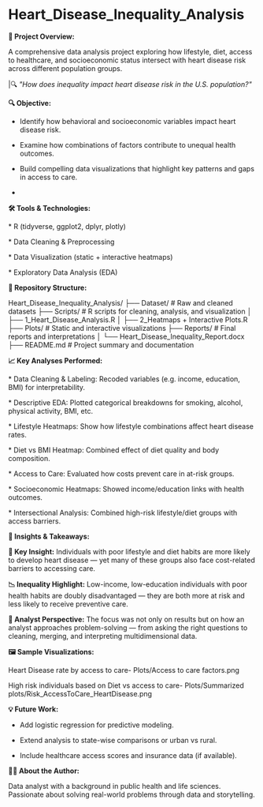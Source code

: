 # Heart_Disease_Inequality_Analysis

**🧠 Project Overview:**

A comprehensive data analysis project exploring how lifestyle, diet, access to healthcare, and socioeconomic status intersect with heart disease risk across different population groups.  

|🔍 _"How does inequality impact heart disease risk in the U.S. population?"_


**🔍 Objective:**

- Identify how behavioral and socioeconomic variables impact heart disease risk.
  
- Examine how combinations of factors contribute to unequal health outcomes.
  
- Build compelling data visualizations that highlight key patterns and gaps in access to care.
- 

**🛠️ Tools & Technologies:**

\* R (tidyverse, ggplot2, dplyr, plotly)

\* Data Cleaning & Preprocessing

\* Data Visualization (static + interactive heatmaps)

\* Exploratory Data Analysis (EDA)


**📁 Repository Structure:**

Heart_Disease_Inequality_Analysis/
├── Dataset/                # Raw and cleaned datasets
├── Scripts/                # R scripts for cleaning, analysis, and visualization
│   ├── 1_Heart_Disease_Analysis.R
│   ├── 2_Heatmaps + Interactive Plots.R
├── Plots/                  # Static and interactive visualizations
├── Reports/                # Final reports and interpretations
│   └── Heart_Disease_Inequality_Report.docx
├── README.md               # Project summary and documentation


**📈 Key Analyses Performed:**

\* Data Cleaning & Labeling: Recoded variables (e.g. income, education, BMI) for interpretability.

\* Descriptive EDA: Plotted categorical breakdowns for smoking, alcohol, physical activity, BMI, etc.

\* Lifestyle Heatmaps: Show how lifestyle combinations affect heart disease rates.

\* Diet vs BMI Heatmap: Combined effect of diet quality and body composition.

\* Access to Care: Evaluated how costs prevent care in at-risk groups.

\* Socioeconomic Heatmaps: Showed income/education links with health outcomes.

\* Intersectional Analysis: Combined high-risk lifestyle/diet groups with access barriers.


**📌 Insights & Takeaways:**

**🧠 Key Insight:** Individuals with poor lifestyle and diet habits are more likely to develop heart disease — yet many of these groups also face cost-related barriers to accessing care.

**📉 Inequality Highlight:** Low-income, low-education individuals with poor health habits are doubly disadvantaged — they are both more at risk and less likely to receive preventive care.

**🧰 Analyst Perspective:** The focus was not only on results but on how an analyst approaches problem-solving — from asking the right questions to cleaning, merging, and interpreting multidimensional data.

**🖼️ Sample Visualizations:**

Heart Disease rate by access to care- Plots/Access to care factors.png

High risk individuals based on Diet vs access to care- Plots/Summarized plots/Risk_AccessToCare_HeartDisease.png


**💡 Future Work:**

- Add logistic regression for predictive modeling.
  
- Extend analysis to state-wise comparisons or urban vs rural.
  
- Include healthcare access scores and insurance data (if available).
  

**👩‍💻 About the Author:**

Data analyst with a background in public health and life sciences. Passionate about solving real-world problems through data and storytelling.
